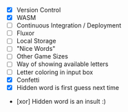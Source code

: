 - [x] Version Control
- [x] WASM
- [ ] Continuous Integration / Deployment
- [ ] Fluxor
- [ ] Local Storage
- [ ] "Nice Words"
- [ ] Other Game Sizes
- [ ] Way of showing available letters
- [ ] Letter coloring in input box
- [x] Confetti
- [x] Hidden word is first guess next time
- [xor] Hidden word is an insult :)